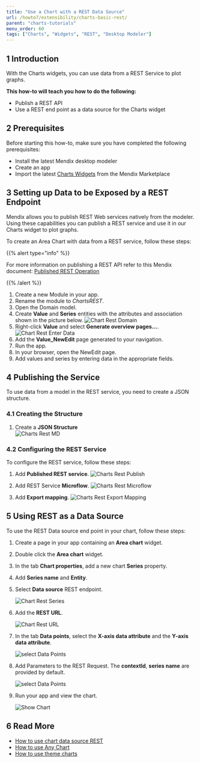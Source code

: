 ```yaml
---
title: "Use a Chart with a REST Data Source"
url: /howto7/extensibility/charts-basic-rest/
parent: "charts-tutorials"
menu_order: 60
tags: ["Charts", "Widgets", "REST", "Desktop Modeler"]
---
```


## 1 Introduction

With the Charts widgets, you can use data from a REST Service to plot graphs.

**This how-to will teach you how to do the following:**

* Publish a REST API
* Use a REST end point as a data source for the Charts widget

## 2 Prerequisites

Before starting this how-to, make sure you have completed the following prerequisites:

* Install the latest Mendix desktop modeler
* Create an app
* Import the latest [Charts Widgets](/appstore/widgets/charts/) from the Mendix Marketplace

## 3 Setting up Data to be Exposed by a REST Endpoint

Mendix allows you to publish REST Web services natively from the modeler. Using these capabilities you can publish a REST service and use it in our Charts widget to plot graphs.

To create an Area Chart with data from a REST service, follow these steps:

{{% alert type="info" %}}

For more information on publishing a REST API refer to this Mendix document: [Published REST Operation](/refguide7/published-rest-operation/)

{{% /alert %}}

1. Create a new Module in your app.
1. Rename the module to *ChartsREST*.
1. Open the Domain model.
1. Create **Value** and **Series** entities with the attributes and association shown in the picture below.
    ![Chart Rest Domain](/attachments/howto7/extensibility/charts-tutorials/charts-basic-rest/charts-rest-domain.png)  
1. Right-click **Value** and select **Generate overview pages...**.
    ![Chart Rest Enter Data](/attachments/howto7/extensibility/charts-tutorials/charts-basic-create/charts-rest-generate-overview-pages.png)
1. Add the **Value_NewEdit** page generated to your navigation.
1. Run the app.
1. In your browser, open the NewEdit page.
1. Add values and series by entering data in the appropriate fields.

## 4 Publishing the Service

To use data from a model in the REST service, you need to create a JSON structure.

### 4.1 Creating the Structure

1. Create a **JSON Structure**  
    ![Charts Rest MD](/attachments/howto7/extensibility/charts-tutorials/charts-basic-rest/chart-series-json-structure.png)

### 4.2 Configuring the REST Service

To configure the REST service, follow these steps:

1. Add **Published REST service**.
    ![Charts Rest Publish](/attachments/howto7/extensibility/charts-tutorials/charts-basic-rest/charts-rest-publish.png)

1. Add REST Service **Microflow**.
    ![Charts Rest Microflow](/attachments/howto7/extensibility/charts-tutorials/charts-basic-rest/charts-rest-microflow.png)

1. Add **Export mapping**.
    ![Charts Rest Export Mapping](/attachments/howto7/extensibility/charts-tutorials/charts-basic-rest/charts-rest-export-mapping.png)

## 5 Using REST as a Data Source

To use the REST Data source end point in your chart, follow these steps:

1. Create a page in your app containing an **Area chart** widget.

1. Double click the **Area chart** widget.

1. In the tab **Chart properties**, add a new chart **Series** property.

1. Add **Series name** and **Entity**.

1. Select **Data source** REST endpoint.

    ![Chart Rest Series](/attachments/howto7/extensibility/charts-tutorials/charts-basic-rest/charts-rest-series.png)

1. Add the **REST URL**.

    ![Chart Rest URL](/attachments/howto7/extensibility/charts-tutorials/charts-basic-rest/charts-rest-url.png)

1. In the tab **Data points**, select the **X-axis data attribute** and the **Y-axis data attribute**.

    ![select Data Points](/attachments/howto7/extensibility/charts-tutorials/charts-basic-create/charts-data-points.png)  

1. Add Parameters to the REST Request. The **contextId**, **series name** are provided by default.

    ![select Data Points](/attachments/howto7/extensibility/charts-tutorials/charts-basic-rest/charts-rest-parameters.png) 

1. Run your app and view the chart.

    ![Show Chart](/attachments/howto7/extensibility/charts-tutorials/charts-basic-rest/charts-rest-area-chart.png)

## 6 Read More

* [How to use chart data source REST](/howto7/extensibility/charts-basic-create/)
* [How to use Any Chart](/howto7/extensibility/charts-any-usage/)
* [How to use theme charts](/howto7/extensibility/charts-theme/)
